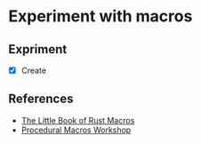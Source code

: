 # Experiment with macros

## Expriment

- [x] Create

## References

- [The Little Book of Rust Macros](https://danielkeep.github.io/tlborm/book/README.html)
- [Procedural Macros Workshop](https://github.com/dtolnay/proc-macro-workshop)
